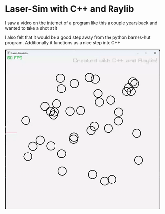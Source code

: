 # Laser-Sim with C++ and Raylib

<h>I saw a video on the internet of a program like this a couple years back and wanted to take a shot at it</h>

<p> I also felt that it would be a good step away from the python barnes-hut program. Additionally it functions as a nice step into C++</p>

<p align="center">
  <img src="Laser-Sim2.gif" alt="Quadtree Demo" />
</p>
